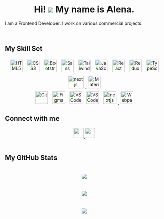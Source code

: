 # <div align="center"> Hi! ![](https://user-images.githubusercontent.com/18350557/176309783-0785949b-9127-417c-8b55-ab5a4333674e.gif) My name is Alena.

</div>

I am a Frontend Developer. I work on various commercial projects.

<br/>

## My Skill Set

<div align="center">  
<a href="https://en.wikipedia.org/wiki/HTML5" target="_blank"><img style="margin: 5px" src="https://profilinator.rishav.dev/skills-assets/html5-original-wordmark.svg" alt="HTML5" height="40" /></a>   
<a href="https://www.w3schools.com/css/" target="_blank"><img style="margin: 5px" src="https://profilinator.rishav.dev/skills-assets/css3-original-wordmark.svg" alt="CSS3" height="40" /></a>  
<a href="https://getbootstrap.com/docs/3.4/javascript/" target="_blank"><img style="margin: 5px" src="https://profilinator.rishav.dev/skills-assets/bootstrap-plain.svg" alt="Bootstrap" height="40" /></a>   
<a href="https://sass-lang.com/" target="_blank"><img style="margin: 5px" src="https://profilinator.rishav.dev/skills-assets/sass-original.svg" alt="Sass" height="40" /></a> 
<a href="https://tailwindcss.ru/" target="_blank"><img style="margin: 5px" src="https://res.cloudinary.com/arcjet-media/image/upload/v1608734952/z8hzeszc9eb3sp3vp3qc.jpg" alt="Tailwind" height="40" /></a>
<a href="https://www.javascript.com/" target="_blank"><img style="margin: 5px" src="https://profilinator.rishav.dev/skills-assets/javascript-original.svg" alt="JavaScript" height="40" /></a>
<a href="https://reactjs.org/" target="_blank"><img style="margin: 5px" src="https://profilinator.rishav.dev/skills-assets/react-original-wordmark.svg" alt="React" height="40" /></a>
<a href="https://redux.js.org/" target="_blank"><img style="margin: 5px" src="https://profilinator.rishav.dev/skills-assets/redux-original.svg" alt="Redux" height="40" /></a>
<a href="https://www.typescriptlang.org/" target="_blank"><img style="margin: 5px" src="https://profilinator.rishav.dev/skills-assets/typescript-original.svg" alt="TypeScript" height="40" /></a>  
<a href="https://nextjs.org/" target="_blank"> <img style="margin: 5px" src="https://cdn.worldvectorlogo.com/logos/nextjs-2.svg" alt="nextjs" width="50" height="40"/> </a>
<a href="https://mobx.js.org/README.html" target="_blank"><img style="margin: 5px" src="https://sh.gallerycdn.vsassets.io/extensions/sh/mobx-snippets/0.1.1/1573058672393/Microsoft.VisualStudio.Services.Icons.Default" alt="Material UI" height="40" /></a>
<br/>
<a href="https://git-scm.com/" target="_blank"><img style="margin: 5px" src="https://profilinator.rishav.dev/skills-assets/git-scm-icon.svg" alt="Git" height="40" /></a>  
<a href="https://www.figma.com/" target="_blank"><img style="margin: 5px" src="https://profilinator.rishav.dev/skills-assets/figma-icon.svg" alt="Figma" height="40" /></a>  
<a href="https://code.visualstudio.com/" target="_blank"><img style="margin: 5px" src="https://raw.githubusercontent.com/danielcranney/readme-generator/main/public/icons/skills/visualstudiocode.svg" alt="VS Code" height="40" /></a>
<a href="https://www.jetbrains.com/webstorm/" target="_blank"><img style="margin: 5px" src="https://upload.wikimedia.org/wikipedia/commons/7/71/WebStorm_Icon.png" alt="VS Code" height="40" /></a>
<a href="https://vite.dev/" target="_blank"> <img style="margin: 5px" src="https://raw.githubusercontent.com/danielcranney/readme-generator/main/public/icons/skills/vite-colored.svg" alt="nextjs" height="40"/> </a>  
<a href="https://webpack.js.org/" target="_blank"><img style="margin: 5px" src="https://raw.githubusercontent.com/danielcranney/readme-generator/main/public/icons/skills/webpack-colored.svg" alt="Webpack" height="40" /></a>

</div>

## Connect with me

<div align="center">
<a href="http://www.instagram.com/bukhtarevich.developer/" target="_blank" rel="noreferrer"> <picture> <source media="(prefers-color-scheme: dark)" srcset="https://raw.githubusercontent.com/danielcranney/readme-generator/main/public/icons/socials/instagram-dark.svg" /> <source media="(prefers-color-scheme: light)" srcset="https://raw.githubusercontent.com/danielcranney/readme-generator/main/public/icons/socials/instagram.svg" /> <img src="https://raw.githubusercontent.com/danielcranney/readme-generator/main/public/icons/socials/instagram.svg" width="32" height="32" /> </picture> </a> <a href="https://www.linkedin.com/in/alena-bukhtarevich/" target="_blank" rel="noreferrer"> <picture> <source media="(prefers-color-scheme: dark)" srcset="https://raw.githubusercontent.com/danielcranney/readme-generator/main/public/icons/socials/linkedin-dark.svg" /> <source media="(prefers-color-scheme: light)" srcset="https://raw.githubusercontent.com/danielcranney/readme-generator/main/public/icons/socials/linkedin.svg" /> <img src="https://raw.githubusercontent.com/danielcranney/readme-generator/main/public/icons/socials/linkedin.svg" width="32" height="32" /> </picture> </a> 
</div>

<br/>

## My GitHub Stats

<div align="center">

# ![](https://github-profile-summary-cards.vercel.app/api/cards/profile-details?username=AlenaBukhtarevich&theme=calm)

# ![](https://github-profile-summary-cards.vercel.app/api/cards/repos-per-language?username=AlenaBukhtarevich&theme=calm)

# ![](https://github-profile-summary-cards.vercel.app/api/cards/stats?username=AlenaBukhtarevich&theme=calm)

</div> 
<br/>

